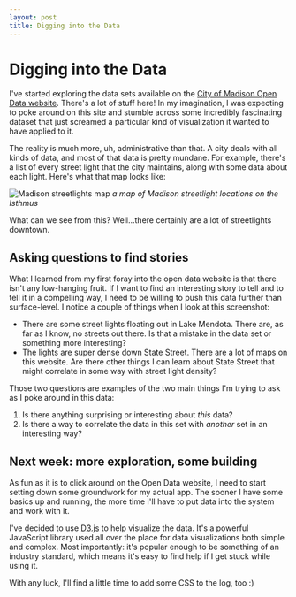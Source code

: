 ```yaml
---
layout: post
title: Digging into the Data
---
```


# Digging into the Data

I've started exploring the data sets available on the [City of Madison Open Data website](https://data-cityofmadison.opendata.arcgis.com/). There's a lot of stuff here! In my imagination, I was expecting to poke around on this site and stumble across some incredibly fascinating dataset that just screamed a particular kind of visualization it wanted to have applied to it.

The reality is much more, uh, administrative than that. A city deals with all kinds of data, and most of that data is pretty mundane. For example, there's a list of every street light that the city maintains, along with some data about each light. Here's what that map looks like:

![Madison streetlights map]({{site.url}}/img/madison_streetlights.jpg)
*a map of Madison streetlight locations on the Isthmus*

What can we see from this? Well...there certainly are a lot of streetlights downtown.

## Asking questions to find stories

What I learned from my first foray into the open data website is that there isn't any low-hanging fruit. If I want to find an interesting story to tell and to tell it in a compelling way, I need to be willing to push this data further than surface-level. I notice a couple of things when I look at this screenshot:

* There are some street lights floating out in Lake Mendota. There are, as far as I know, no streets out there. Is that a mistake in the data set or something more interesting?
* The lights are super dense down State Street. There are a lot of maps on this website. Are there other things I can learn about State Street that might correlate in some way with street light density?

Those two questions are examples of the two main things I'm trying to ask as I poke around in this data:

1. Is there anything surprising or interesting about *this* data?
2. Is there a way to correlate the data in this set with *another* set in an interesting way?

## Next week: more exploration, some building

As fun as it is to click around on the Open Data website, I need to start setting down some groundwork for my actual app. The sooner I have some basics up and running, the more time I'll have to put data into the system and work with it.

I've decided to use [D3.js](https://d3js.org/) to help visualize the data. It's a powerful JavaScript library used all over the place for data visualizations both simple and complex. Most importantly: it's popular enough to be something of an industry standard, which means it's easy to find help if I get stuck while using it.

With any luck, I'll find a little time to add some CSS to the log, too :)

